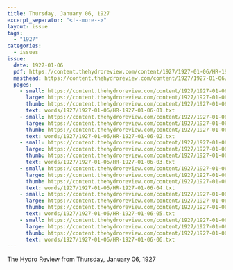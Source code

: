 ```yaml
---
title: Thursday, January 06, 1927
excerpt_separator: "<!--more-->"
layout: issue
tags:
  - "1927"
categories:
  - issues
issue:
  date: 1927-01-06
  pdf: https://content.thehydroreview.com/content/1927/1927-01-06/HR-1927-01-06.pdf
  masthead: https://content.thehydroreview.com/content/1927/1927-01-06/masthead/HR-1927-01-06.jpg
  pages:
    - small: https://content.thehydroreview.com/content/1927/1927-01-06/small/HR-1927-01-06-01.jpg
      large: https://content.thehydroreview.com/content/1927/1927-01-06/large/HR-1927-01-06-01.jpg
      thumb: https://content.thehydroreview.com/content/1927/1927-01-06/thumbnails/HR-1927-01-06-01.jpg
      text: words/1927/1927-01-06/HR-1927-01-06-01.txt
    - small: https://content.thehydroreview.com/content/1927/1927-01-06/small/HR-1927-01-06-02.jpg
      large: https://content.thehydroreview.com/content/1927/1927-01-06/large/HR-1927-01-06-02.jpg
      thumb: https://content.thehydroreview.com/content/1927/1927-01-06/thumbnails/HR-1927-01-06-02.jpg
      text: words/1927/1927-01-06/HR-1927-01-06-02.txt
    - small: https://content.thehydroreview.com/content/1927/1927-01-06/small/HR-1927-01-06-03.jpg
      large: https://content.thehydroreview.com/content/1927/1927-01-06/large/HR-1927-01-06-03.jpg
      thumb: https://content.thehydroreview.com/content/1927/1927-01-06/thumbnails/HR-1927-01-06-03.jpg
      text: words/1927/1927-01-06/HR-1927-01-06-03.txt
    - small: https://content.thehydroreview.com/content/1927/1927-01-06/small/HR-1927-01-06-04.jpg
      large: https://content.thehydroreview.com/content/1927/1927-01-06/large/HR-1927-01-06-04.jpg
      thumb: https://content.thehydroreview.com/content/1927/1927-01-06/thumbnails/HR-1927-01-06-04.jpg
      text: words/1927/1927-01-06/HR-1927-01-06-04.txt
    - small: https://content.thehydroreview.com/content/1927/1927-01-06/small/HR-1927-01-06-05.jpg
      large: https://content.thehydroreview.com/content/1927/1927-01-06/large/HR-1927-01-06-05.jpg
      thumb: https://content.thehydroreview.com/content/1927/1927-01-06/thumbnails/HR-1927-01-06-05.jpg
      text: words/1927/1927-01-06/HR-1927-01-06-05.txt
    - small: https://content.thehydroreview.com/content/1927/1927-01-06/small/HR-1927-01-06-06.jpg
      large: https://content.thehydroreview.com/content/1927/1927-01-06/large/HR-1927-01-06-06.jpg
      thumb: https://content.thehydroreview.com/content/1927/1927-01-06/thumbnails/HR-1927-01-06-06.jpg
      text: words/1927/1927-01-06/HR-1927-01-06-06.txt
---
```


The Hydro Review from Thursday, January 06, 1927

<!--more-->


